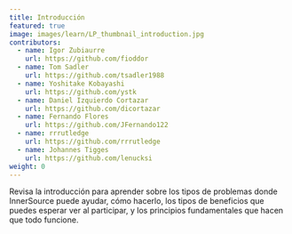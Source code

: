 ```yaml
---
title: Introducción
featured: true
image: images/learn/LP_thumbnail_introduction.jpg
contributors:
  - name: Igor Zubiaurre
    url: https://github.com/fioddor
  - name: Tom Sadler
    url: https://github.com/tsadler1988
  - name: Yoshitake Kobayashi
    url: https://github.com/ystk
  - name: Daniel Izquierdo Cortazar
    url: https://github.com/dicortazar
  - name: Fernando Flores
    url: https://github.com/JFernando122
  - name: rrrutledge
    url: https://github.com/rrrutledge
  - name: Johannes Tigges
    url: https://github.com/lenucksi
weight: 0
---
```


Revisa la introducción para aprender sobre los tipos de problemas donde InnerSource puede ayudar, cómo hacerlo, los tipos de beneficios que puedes esperar ver al participar, y los principios fundamentales que hacen que todo funcione.
<!--- This file autogenerated from https://github.com/InnerSourceCommons/InnerSourceLearningPath/blob/master/scripts -->